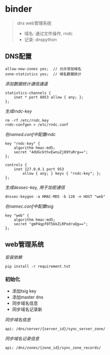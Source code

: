 # binder
> dns web管理系统
> 
> - 域名: 通过文件操作, rndc
> - 记录: dnspython
> 
## DNS配置
```
allow-new-zones yes;  // 允许添加域名
zone-statistics yes;  // 域名数据统计
```

*添加数据统计通信通道*
```
statistics-channels {
    inet * port 8053 allow { any; };
};
```

*生成rndc-key*
```
rm -rf /etc/rndc.key
rndc-confgen > /etc/rndc.conf
```

*在named.conf中配置rndc*
```
key "rndc-key" {
    algorithm hmac-md5;
    secret "4dUGckthvEwnuZj89YuRrg==";
};

controls {
    inet 127.0.0.1 port 953
        allow { any; } keys { "rndc-key"; };
};
```

*生成dessec-key, 用于加密通信*
```
dnssec-keygen -a HMAC-MD5 -b 128 -n HOST "web"
```

*在namec.conf中配置tsig*
```
key "web" {
    algorithm hmac-md5;
    secret "gmP4qpf0T5bkZLRPodruQg==";
};
```

## web管理系统

*安装依赖*
```
pip install -r requirement.txt
```

### 初始化
- 添加tsig key
- 添加master dns
- 同步域名信息
- 同步域名记录新

*同步域名信息*
```
api: /dns/server/{server_id}/sync_server_zone/
```

*同步域名记录信息*
```
api: /dns/zones/{zone_id}/sync_zone_records/
```
